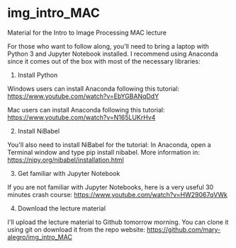 # img_intro_MAC
Material for the Intro to Image Processing MAC lecture

For those who want to follow along, you'll need to bring a laptop with Python 3 and Jupyter Notebook installed. I recommend using Anaconda since it comes out of the box with most of the necessary libraries:


1) Install Python

Windows users can install Anaconda following this tutorial: https://www.youtube.com/watch?v=EbYGBANqDdY

Mac users can install Anaconda following this tutorial: https://www.youtube.com/watch?v=N165LUKrHv4

2) Install NiBabel

You'll also need to install NiBabel for the tutorial: In Anaconda, open a Terminal window and type pip install nibabel. More information in: https://nipy.org/nibabel/installation.html


3) Get familiar with Jupyter Notebook

If you are not familiar with Jupyter Notebooks, here is a very useful 30 minutes crash course: https://www.youtube.com/watch?v=HW29067qVWk


4) Download the lecture material

I'll upload the lecture material to Github tomorrow morning. You can clone it using git on download it from the repo website: https://github.com/mary-alegro/img_intro_MAC


